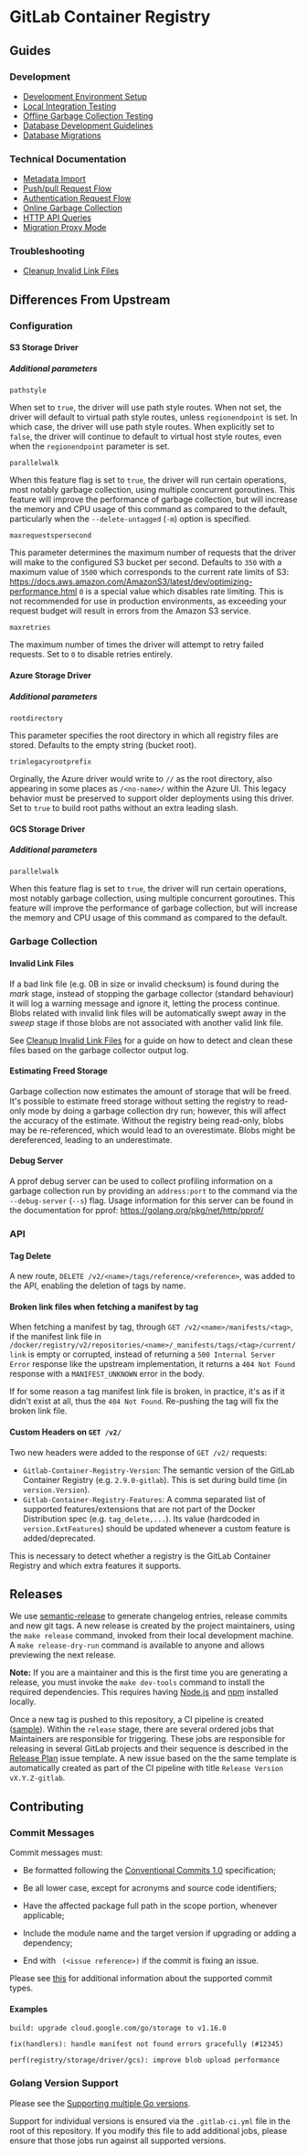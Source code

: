 # GitLab Container Registry

## Guides

### Development

- [Development Environment Setup](development-environment-setup.md)
- [Local Integration Testing](storage-driver-integration-testing-guide.md)
- [Offline Garbage Collection Testing](garbage-collection-testing-guide.md)
- [Database Development Guidelines](database-dev-guidelines.md)
- [Database Migrations](database-migrations.md)

### Technical Documentation

- [Metadata Import](database-import-tool.md)
- [Push/pull Request Flow](push-pull-request-flow.md)
- [Authentication Request Flow](auth-request-flow.md)
- [Online Garbage Collection](db/online-garbage-collection.md)
- [HTTP API Queries](db/http-api-queries.md)
- [Migration Proxy Mode](migration-proxy.md)

### Troubleshooting

- [Cleanup Invalid Link Files](cleanup-invalid-link-files.md)

## Differences From Upstream

### Configuration

#### S3 Storage Driver

##### Additional parameters

`pathstyle`

When set to `true`, the driver will use path style routes.
When not set, the driver will default to virtual path style routes, unless
`regionendpoint` is set. In which case, the driver will use path style routes.
When explicitly set to `false`, the driver will continue to default to virtual
host style routes, even when the `regionendpoint` parameter is set.

`parallelwalk`

When this feature flag is set to `true`, the driver will run certain operations,
most notably garbage collection, using multiple concurrent goroutines. This
feature will improve the performance of garbage collection, but will
increase the memory and CPU usage of this command as compared to the default,
particularly when the `--delete-untagged` (`-m`) option is specified.

`maxrequestspersecond`

This parameter determines the maximum number of requests that
the driver will make to the configured S3 bucket per second. Defaults to `350`
with a maximum value of `3500` which corresponds to the current rate limits of
S3: https://docs.aws.amazon.com/AmazonS3/latest/dev/optimizing-performance.html
`0` is a special value which disables rate limiting. This is not recommended
for use in production environments, as exceeding your request budget will result
in errors from the Amazon S3 service.

`maxretries`

The maximum number of times the driver will attempt to retry failed requests.
Set to `0` to disable retries entirely.

#### Azure Storage Driver

##### Additional parameters

`rootdirectory`

This parameter specifies the root directory in which all registry files are
stored. Defaults to the empty string (bucket root).

`trimlegacyrootprefix`

Orginally, the Azure driver would write to `//` as the root directory, also
appearing in some places as `/<no-name>/` within the Azure UI. This legacy
behavior must be preserved to support older deployments using this driver.
Set to `true` to build root paths without an extra leading slash.

#### GCS Storage Driver

##### Additional parameters

`parallelwalk`

When this feature flag is set to `true`, the driver will run certain operations,
most notably garbage collection, using multiple concurrent goroutines. This
feature will improve the performance of garbage collection, but will
increase the memory and CPU usage of this command as compared to the default.

### Garbage Collection

#### Invalid Link Files

If a bad link file (e.g. 0B in size or invalid checksum) is found during the
*mark* stage, instead of stopping the garbage collector (standard behaviour)
it will log a warning message and ignore it, letting the process continue.
Blobs related with invalid link files will be automatically swept away in the
*sweep* stage if those blobs are not associated with another valid link file.

See [Cleanup Invalid Link Files](cleanup-invalid-link-files.md) for a guide on
how to detect and clean these files based on the garbage collector output log.

#### Estimating Freed Storage

Garbage collection now estimates the amount of storage that will be freed.
It's possible to estimate freed storage without setting the registry to
read-only mode by doing a garbage collection dry run; however, this will affect
the accuracy of the estimate. Without the registry being read-only, blobs may be
re-referenced, which would lead to an overestimate. Blobs might be
dereferenced, leading to an underestimate.

#### Debug Server

A pprof debug server can be used to collect profiling information on a
garbage collection run by providing an `address:port` to the command via
the `--debug-server` (`--s`) flag. Usage information for this server can be
found in the documentation for pprof: https://golang.org/pkg/net/http/pprof/

### API

#### Tag Delete

A new route, `DELETE /v2/<name>/tags/reference/<reference>`, was added to the
API, enabling the deletion of tags by name.

#### Broken link files when fetching a manifest by tag

When fetching a manifest by tag, through `GET /v2/<name>/manifests/<tag>`, if
the manifest link file in 
`/docker/registry/v2/repositories/<name>/_manifests/tags/<tag>/current/link` is
empty or corrupted, instead of returning a `500 Internal Server Error` response
like the upstream implementation, it returns a `404 Not Found` response with a 
`MANIFEST_UNKNOWN` error in the body.

If for some reason a tag manifest link file is broken, in practice, it's as if
it didn't exist at all, thus the `404 Not Found`. Re-pushing the tag will fix
the broken link file.

#### Custom Headers on `GET /v2/`

Two new headers were added to the response of `GET /v2/` requests:

* `Gitlab-Container-Registry-Version`: The semantic version of the GitLab
Container Registry (e.g. `2.9.0-gitlab`). This is set during build time (in
`version.Version`).
* `Gitlab-Container-Registry-Features`: A comma separated list of supported
features/extensions that are not part of the Docker Distribution spec (e.g.
`tag_delete,...`). Its value (hardcoded in `version.ExtFeatures`) should be
updated whenever a custom feature is added/deprecated.

This is necessary to detect whether a registry is the GitLab Container Registry
and which extra features it supports.

## Releases

We use [semantic-release](https://semantic-release.gitbook.io/semantic-release/)
to generate changelog entries, release commits and new git tags. A new release
is created by the project maintainers, using the `make release` command,
invoked from their local development machine. A `make release-dry-run` command
is available to anyone and allows previewing the next release.

**Note:** If you are a maintainer and this is the first time you are generating a
release, you must invoke the `make dev-tools` command to install the required
dependencies. This requires having [Node.js](https://nodejs.org/en/) and
[npm](https://docs.npmjs.com/cli/) installed locally.

Once a new tag is pushed to this repository, a CI pipeline is created 
([sample](https://gitlab.com/gitlab-org/container-registry/-/pipelines/713632199)).
Within the `release` stage, there are several ordered jobs that Maintainers
are responsible for triggering. These jobs are responsible for releasing in several GitLab
projects and their sequence is described in the [Release Plan](https://gitlab.com/gitlab-org/container-registry/-/blob/master/.gitlab/issue_templates/Release%20Plan.md) issue template. A new issue based on the the same 
template is automatically created as part of the CI pipeline with title `Release Version vX.Y.Z-gitlab`.

## Contributing

### Commit Messages

Commit messages must:

- Be formatted following the
[Conventional Commits 1.0](https://www.conventionalcommits.org/en/v1.0.0/)
specification;

- Be all lower case, except for acronyms and source code identifiers;

- Have the affected package full path in the scope portion, whenever applicable;

- Include the module name and the target version if upgrading or adding a
dependency;

- End with ` (<issue reference>)` if the commit is fixing an issue.

Please see [this](https://github.com/angular/angular/blob/8ce1ac603a9936784225c28f5526226d208eeb27/CONTRIBUTING.md) for additional information about the supported commit types.

#### Examples

```
build: upgrade cloud.google.com/go/storage to v1.16.0
```

```
fix(handlers): handle manifest not found errors gracefully (#12345)
```

```
perf(registry/storage/driver/gcs): improve blob upload performance
```

### Golang Version Support

Please see the [Supporting multiple Go versions](https://docs.gitlab.com/ee/development/go_guide/go_upgrade.html#supporting-multiple-go-versions).

Support for individual versions is ensured via the `.gitlab-ci.yml` file in the
root of this repository. If you modify this file to add additional jobs, please
ensure that those jobs run against all supported versions.

